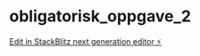 # obligatorisk_oppgave_2

[Edit in StackBlitz next generation editor ⚡️](https://stackblitz.com/~/github.com/Linneah1/obligatorisk_oppgave_2)